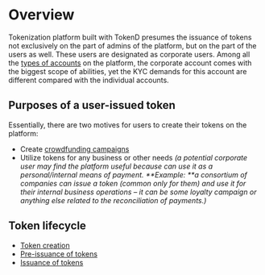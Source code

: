 
# Overview

Tokenization platform built with TokenD presumes the issuance of tokens not exclusively on the part of admins of the platform, but on the part of the users as well. These users are designated as corporate users. Among all the [types of accounts](../types-of-accounts/overview.md) on the platform, the corporate account comes with the biggest scope of abilities, yet the KYC demands for this account are different compared with the individual accounts.


## Purposes of a user-issued token 

Essentially, there are two motives for users to create their tokens on the platform: 



*   Create [crowdfunding campaigns](../Crowdfunding-campaigns/overview.md)
*   Utilize tokens for any business or other needs _(a potential corporate user may find the platform useful because can use it as a personal/internal means of payment. **Example: **a consortium of companies can issue a token (common only for them) and use it for their internal business operations – it can be some loyalty campaign or anything else related to the reconciliation of payments.)_


## Token lifecycle



*   [Token creation](./token-creation.md)
*   [Pre-issuance of tokens ](./the-two-ways-to-pre-issue-tokens.md)
*   [Issuance of tokens](./the-two-ways-to-issue-tokens.md) 
